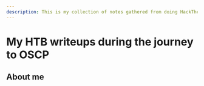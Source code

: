 ```yaml
---
description: This is my collection of notes gathered from doing HackTheBox boxes.
---
```


# My HTB writeups during the journey to OSCP

## About me
